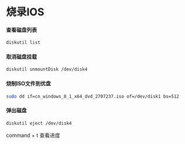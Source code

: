 # 烧录IOS

#### 查看磁盘列表

```bash
diskutil list
```

#### 取消磁盘挂载

```bash
diskutil unmountDisk /dev/disk4
```

#### 烧制ISO文件到优盘

```bash
sudo dd if=cn_windows_8_1_x64_dvd_2707237.iso of=/dev/disk1 bs=512
```

#### 弹出磁盘

```bash
diskutil eject /dev/disk4
```

command + t 查看进度

